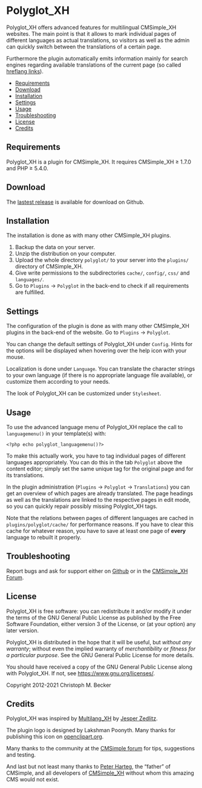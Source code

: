 # Polyglot_XH

Polyglot_XH offers advanced features for multilingual CMSimple_XH websites.
The main point is that it allows to mark individual pages of different languages
as actual translations, so visitors as well as the admin can quickly switch
between the translations of a certain page.

Furthermore the plugin automatically emits information mainly for search
engines regarding available translations of the current page (so called
[hreflang links](https://support.google.com/webmasters/answer/189077?hl=en)).

- [Requirements](#requirements)
- [Download](#download)
- [Installation](#installation)
- [Settings](#settings)
- [Usage](#usage)
- [Troubleshooting](#troubleshooting)
- [License](#license)
- [Credits](#credits)

## Requirements

Polyglot_XH is a plugin for CMSimple_XH.
It requires CMSimple_XH ≥ 1.7.0 and PHP ≥ 5.4.0.

## Download

The [lastest release](https://github.com/cmb69/polyglot_xh/releases/latest)
is available for download on Github.

## Installation

The installation is done as with many other CMSimple_XH plugins.

1. Backup the data on your server.
1. Unzip the distribution on your computer.
1. Upload the whole directory `polyglot/` to your server into
   the `plugins/` directory of CMSimple_XH.
1. Give write permissions to the subdirectories `cache/`, `config/`, `css/` and
   `languages/`.
1. Go to `Plugins` → `Polyglot` in the back-end
   to check if all requirements are fulfilled.

## Settings

The configuration of the plugin  is done as with many other CMSimple_XH plugins
in the back-end of the website. Go to `Plugins` → `Polyglot`.

You can change the default settings of Polyglot_XH under `Config`. Hints for
the options will be displayed when hovering over the help icon with your
mouse.

Localization is done under `Language`. You can translate the character
strings to your own language (if there is no appropriate language file
available), or customize them according to your needs.

The look of Polyglot_XH can be customized under `Stylesheet`.

## Usage

To use the advanced language menu of Polyglot_XH replace the call to
`languagemenu()` in your template(s) with:

    <?php echo polyglot_languagemenu()?>

To make this actually work, you have to tag individual pages of different
languages appropriately. You can do this in the tab `Polyglot` above the
content editor; simply set the same unique tag for the original page and for its
translations.

In the plugin administration (`Plugins` → `Polyglot` → `Translations`)
you can get an overview of which pages are already translated. The page headings
as well as the translations are linked to the respective pages in edit mode, so
you can quickly repair possibly missing Polyglot_XH tags.

Note that the relations between pages of different languages are cached in
`plugins/polyglot/cache/` for performance reasons. If you have to clear this
cache for whatever reason, you have to save at least one page of **every**
language to rebuilt it properly.

## Troubleshooting

Report bugs and ask for support either on
[Github](https://github.com/cmb69/polyglot_xh/issues)
or in the [CMSimple_XH Forum](https://cmsimpleforum.com/).

## License

Polyglot_XH is free software: you can redistribute it and/or modify
it under the terms of the GNU General Public License as published by
the Free Software Foundation, either version 3 of the License, or
(at your option) any later version.

Polyglot_XH is distributed in the hope that it will be useful,
but *without any warranty*; without even the implied warranty of
*merchantibility* or *fitness for a particular purpose*. See the
GNU General Public License for more details.

You should have received a copy of the GNU General Public License
along with Polyglot_XH.  If not, see <https://www.gnu.org/licenses/>.

Copyright 2012-2021 Christoph M. Becker

## Credits

Polyglot_XH was inspired by
[Multilang_XH](http://cmsimplewiki-com.keil-portal.de/doku.php?id=plugins:multilang_xh)
by [Jesper Zedlitz](https://www.zedlitz.de/).

The plugin logo is designed by Lakshman Poonyth.
Many thanks for publishing this icon on
[openclipart.org](https://openclipart.org/detail/13039/globe-of-flags-by-anonymous-13039).

Many thanks to the community at the
[CMSimple forum](https://www.cmsimpleforum.com/) for tips, suggestions and testing.

And last but not least many thanks to [Peter Harteg](https://harteg.dk/),
the “father” of CMSimple, and all developers of
[CMSimple_XH](https://www.cmsimple-xh.org/) without whom this amazing CMS
would not exist.
